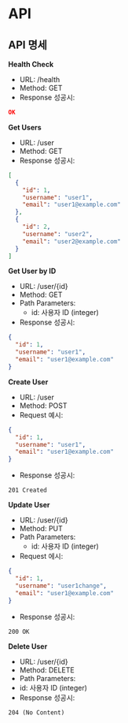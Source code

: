 # API


## API 명세

**Health Check**
- URL: /health
- Method: GET
- Response 성공시: 
```json
OK
```

**Get Users**

- URL: /user
- Method: GET
- Response 성공시:

```json
[
  {
    "id": 1,
    "username": "user1",
    "email": "user1@example.com"
  },
  {
    "id": 2,
    "username": "user2",
    "email": "user2@example.com"
  }
]
```

**Get User by ID**

- URL: /user/{id}
- Method: GET
- Path Parameters:
  - id: 사용자 ID (integer)
- Response 성공시:
```json
{
  "id": 1,
  "username": "user1",
  "email": "user1@example.com"
}
```

**Create User**
- URL: /user
- Method: POST
- Request 예시: 
```json
{
  "id": 1,
  "username": "user1",
  "email": "user1@example.com"
}
```
- Response 성공시:
```
201 Created
```

**Update User**
- URL: /user/{id}
- Method: PUT
- Path Parameters:
    - id: 사용자 ID (integer)
- Request 에시:
```json
{
  "id": 1,
  "username": "user1change",
  "email": "user1@example.com"
}
```
- Response 성공시:
```
200 OK
```

**Delete User**
- URL: /user/{id}
- Method: DELETE
- Path Parameters:
- id: 사용자 ID (integer)
- Response 성공시:
```
204 (No Content)
```